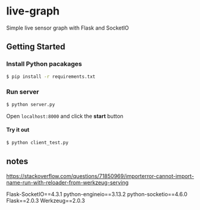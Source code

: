 # live-graph

Simple live sensor graph with Flask and SocketIO

## Getting Started

### Install Python pacakages

```bash
$ pip install -r requirements.txt
```

### Run server

```bash
$ python server.py
```

Open `localhost:8000` and click the **start** button

#### Try it out

```bash
$ python client_test.py
```


## notes
https://stackoverflow.com/questions/71850969/importerror-cannot-import-name-run-with-reloader-from-werkzeug-serving

Flask-SocketIO==4.3.1
python-engineio==3.13.2
python-socketio==4.6.0
Flask==2.0.3
Werkzeug==2.0.3